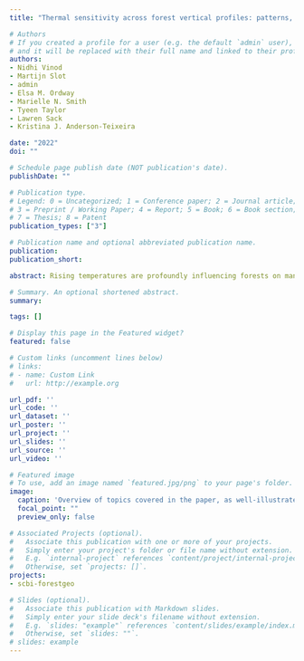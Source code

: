 ```yaml
---
title: "Thermal sensitivity across forest vertical profiles: patterns, mechanisms, and ecological implications"

# Authors
# If you created a profile for a user (e.g. the default `admin` user), write the username (folder name) here
# and it will be replaced with their full name and linked to their profile.
authors:
- Nidhi Vinod
- Martijn Slot
- admin
- Elsa M. Ordway
- Marielle N. Smith
- Tyeen Taylor
- Lawren Sack
- Kristina J. Anderson-Teixeira

date: "2022"
doi: ""

# Schedule page publish date (NOT publication's date).
publishDate: ""

# Publication type.
# Legend: 0 = Uncategorized; 1 = Conference paper; 2 = Journal article;
# 3 = Preprint / Working Paper; 4 = Report; 5 = Book; 6 = Book section;
# 7 = Thesis; 8 = Patent
publication_types: ["3"]

# Publication name and optional abbreviated publication name.
publication: 
publication_short: 

abstract: Rising temperatures are profoundly influencing forests on many scales with potentially strong variation vertically across forest strata. Using published research and new analyses, we evaluate how environmental conditions, leaf temperatures, and foliar traits and metabolism vary across vertical gradients, shaping whole-tree ecology and ecosystem function. In forests with dense canopies, canopy leaves are exposed to higher solar radiation and evaporative demand than understory leaves, and can experience elevated leaf temperature ($T_{leaf}$), particularly when transpirational cooling is curtailed by limited stomatal conductance.  However, foliar traits that also vary strongly across height or light gradients can partially mitigate the elevation of Tleaf in the upper canopy. Leaf metabolism generally increases with height across the vertical gradient, and tall trees have higher absolute metabolic capacity and growth at both individual and ecosystem levels. Yet, differences in thermal sensitivity and damage thresholds across the gradient are modest. Under climate warming and increased drought, larger trees can face disproportionate stress, yet understory trees have fewer cooling mechanisms and thus  may be impacted the most under hot, humid conditions, or when the buffering provided by large trees is lost.

# Summary. An optional shortened abstract.
summary: 

tags: []

# Display this page in the Featured widget?
featured: false

# Custom links (uncomment lines below)
# links:
# - name: Custom Link
#   url: http://example.org

url_pdf: ''
url_code: ''
url_dataset: ''
url_poster: ''
url_project: ''
url_slides: ''
url_source: ''
url_video: ''

# Featured image
# To use, add an image named `featured.jpg/png` to your page's folder.
image:
  caption: 'Overview of topics covered in the paper, as well-illustrated by the first author, Nidhi Vinod'
  focal_point: ""
  preview_only: false

# Associated Projects (optional).
#   Associate this publication with one or more of your projects.
#   Simply enter your project's folder or file name without extension.
#   E.g. `internal-project` references `content/project/internal-project/index.md`.
#   Otherwise, set `projects: []`.
projects:
- scbi-forestgeo

# Slides (optional).
#   Associate this publication with Markdown slides.
#   Simply enter your slide deck's filename without extension.
#   E.g. `slides: "example"` references `content/slides/example/index.md`.
#   Otherwise, set `slides: ""`.
# slides: example
---
```

